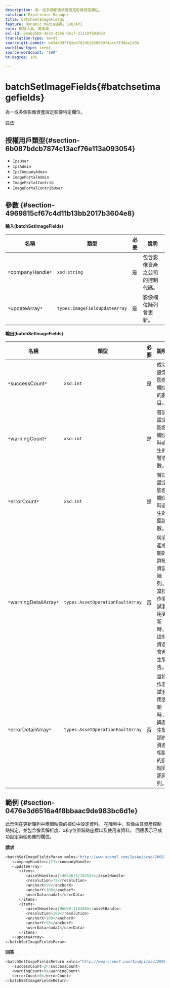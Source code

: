 ```yaml
---
description: 為一或多個影像資產設定影像特定欄位。
solution: Experience Manager
title: batchSetImageFields
feature: Dynamic Media經典，SDK/API
role: 開發人員、管理員
exl-id: 8ea6dbb8-4d32-43e5-961f-31110f983663
translation-type: tm+mt
source-git-commit: b4344397f82eb7d2d61020909f4acc7fddea210b
workflow-type: tm+mt
source-wordcount: '199'
ht-degree: 10%

---
```


# batchSetImageFields{#batchsetimagefields}

為一或多個影像資產設定影像特定欄位。

語法

## 授權用戶類型{#section-6b087bdcb7874c13acf76e113a093054}

* `IpsUser`
* `IpsAdmin`
* `IpsCompanyAdmin`
* `ImagePortalAdmin`
* `ImagePortalContrib`
* `ImagePortalContribUser`

## 參數 {#section-4969815cf67c4d11b13bb2017b3604e8}

**輸入(batchSetImageFields)**

| 名稱 | 類型 | 必要 | 說明 |
|---|---|---|---|
| `*`companyHandle`*` | `xsd:string` | 是 | 包含影像資產之公司的控制代碼。 |
| `*`updateArray`*` | `types:ImageFieldUpdateArray` | 是 | 影像欄位陣列會更新。 |

**輸出(batchSetImageFields)**

| 名稱 | 類型 | 必要 | 說明 |
|---|---|---|---|
| `*`successCount`*` | `xsd:int` | 是 | 成功設定影像欄位的數目。 |
| `*`warningCount`*` | `xsd:int` | 是 | 嘗試設定影像欄位時產生的警告數。 |
| `*`errorCount`*` | `xsd:int` | 是 | 嘗試設定影像欄位時產生的錯誤數。 |
| `*`warningDetailArray`*` | `types:AssetOperationFaultArray` | 否 | 與資產相關的詳細資訊陣列，當操作嘗試套用更新時，這些資產會產生警告。 |
| `*`errorDetailArray`*` | `types:AssetOperationFaultArray` | 否 | 當操作嘗試套用更新時，與產生錯誤的資產相關的詳細資訊陣列。 |

## 範例 {#section-0476e3d6516a4f8bbaac9de983bc6d1e}

此示例在更新陣列中兩個映像的欄位中設定資料。 在陣列中，影像由其資產控制點指定，並包含像素解析度、x和y位置錨點座標以及使用者資料。 回應表示已成功設定兩個影像的欄位。

**請求**

```java
<batchSetImageFieldsParam xmlns="http://www.scene7.com/IpsApi/xsd/2008-01-15">
   <companyHandle>c|21</companyHandle>
   <updateArray>
      <items>
         <assetHandle>a|140626|1|102524</assetHandle>
         <resolution>72</resolution>
         <anchorX>50</anchorX>
         <anchorY>100</anchorY>
         <userData>nada1</userData>
      </items>
      <items>
         <assetHandle>a|96680|1|64865</assetHandle>
         <resolution>150</resolution>
         <anchorX>100</anchorX>
         <anchorY>50</anchorY>
         <userData>nada2</userData>
      </items>
   </updateArray>
</batchSetImageFieldsParam>
```

**回答**

```java
<batchSetImageFieldsReturn xmlns="http://www.scene7.com/IpsApi/xsd/2008-01-15">
   <successCount>2</successCount>
   <warningCount>0</warningCount>
   <errorCount>0</errorCount>
</batchSetImageFieldsReturn>
```
